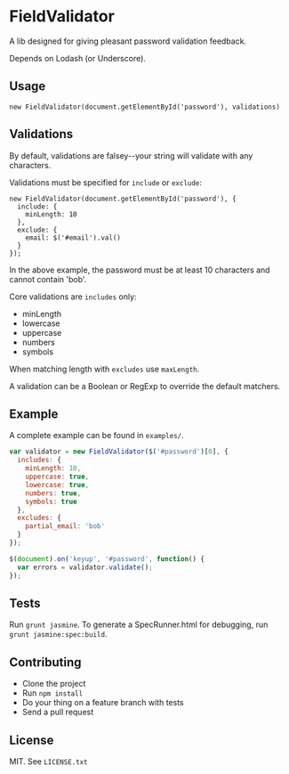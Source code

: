 # FieldValidator

  A lib designed for giving pleasant password validation feedback.

  Depends on Lodash (or Underscore).

## Usage

    new FieldValidator(document.getElementById('password'), validations)

## Validations

By default, validations are falsey--your string will validate with any characters.

Validations must be specified for `include` or `exclude`:

    new FieldValidator(document.getElementById('password'), {
      include: {
        minLength: 10
      },
      exclude: {
        email: $('#email').val()
      }
    });

In the above example, the password must be at least 10 characters and cannot contain 'bob'.

Core validations are `includes` only:

* minLength
* lowercase
* uppercase
* numbers
* symbols

When matching length with `excludes` use `maxLength`.

A validation can be a Boolean or RegExp to override the default matchers.

## Example

A complete example can be found in `examples/`.

``` javascript
var validator = new FieldValidator($('#password')[0], {
  includes: {
    minLength: 10,
    uppercase: true,
    lowercase: true,
    numbers: true,
    symbols: true
  },
  excludes: {
    partial_email: 'bob'
  }
});

$(document).on('keyup', '#password', function() {
  var errors = validator.validate();
});
```

## Tests

Run `grunt jasmine`. To generate a SpecRunner.html for debugging, run `grunt jasmine:spec:build`.

## Contributing

* Clone the project
* Run `npm install`
* Do your thing on a feature branch with tests
* Send a pull request

## License

MIT. See `LICENSE.txt`
